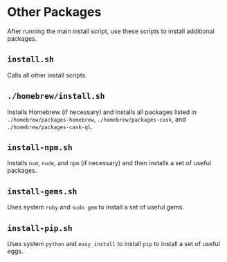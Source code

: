 # Other Packages

After running the main install script, use these scripts to install additional
packages.

## `install.sh`

Calls all other install scripts.

## `./homebrew/install.sh`

Installs Homebrew (if necessary) and installs all packages listed in
`./homebrew/packages-homebrew`, `./homebrew/packages-cask`, and
`./homebrew/packages-cask-ql`.

## `install-npm.sh`

Installs `nvm`, `node`, and `npm` (if necessary) and then installs a set of
useful packages.

## `install-gems.sh`

Uses system `ruby` and `sudo gem` to install a set of useful gems.

## `install-pip.sh`

Uses system `python` and `easy_install` to install `pip` to install a set of
useful eggs.
